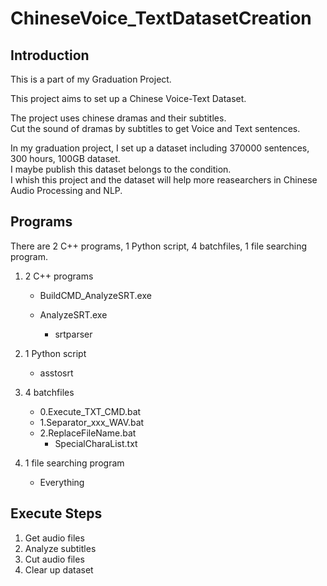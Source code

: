 # ChineseVoice_TextDatasetCreation  
## Introduction  
This is a part of my Graduation Project.  
  
This project aims to set up a Chinese Voice-Text Dataset.  
  
The project uses chinese dramas and their subtitles.  
Cut the sound of dramas by subtitles to get Voice and Text sentences.  
  
In my graduation project, I set up a dataset including 370000 sentences, 300 hours, 100GB dataset.  
I maybe publish this dataset belongs to the condition.  
I whish this project and the dataset will help more reasearchers in Chinese Audio Processing and NLP.  
  
## Programs  
There are 2 C++ programs, 1 Python script, 4 batchfiles, 1 file searching program.  
1. 2 C++ programs  
	* BuildCMD_AnalyzeSRT.exe  
		  
	* AnalyzeSRT.exe  
		* srtparser  
		  
  
2. 1 Python script  
	* asstosrt
		  
  
3. 4 batchfiles  
	* 0.Execute_TXT_CMD.bat  
	* 1.Separator_xxx_WAV.bat  
	* 2.ReplaceFileName.bat  
		* SpecialCharaList.txt  
  
4. 1 file searching program  
	* Everything  
		  
  
## Execute Steps  
1. Get audio files  
2. Analyze subtitles  
3. Cut audio files  
4. Clear up dataset  
